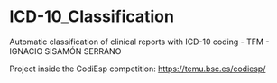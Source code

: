 # ICD-10_Classification
Automatic classification of clinical reports with ICD-10 coding - TFM - IGNACIO SISAMÓN SERRANO

Project inside the CodiEsp competition: https://temu.bsc.es/codiesp/
